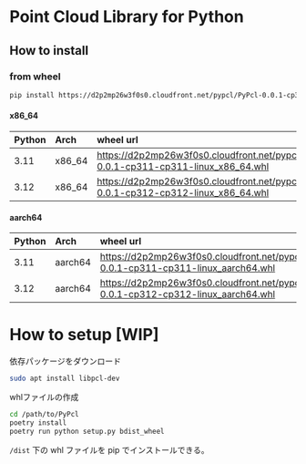 # Point Cloud Library for Python

## How to install

### from wheel

```bash
pip install https://d2p2mp26w3f0s0.cloudfront.net/pypcl/PyPcl-0.0.1-cp311-cp311-linux_x86_64.whl
```

#### x86_64

| Python | Arch | wheel url |
|:--|:--|:--|
| 3.11 | x86_64 | https://d2p2mp26w3f0s0.cloudfront.net/pypcl/PyPcl-0.0.1-cp311-cp311-linux_x86_64.whl |
| 3.12 | x86_64 | https://d2p2mp26w3f0s0.cloudfront.net/pypcl/PyPcl-0.0.1-cp312-cp312-linux_x86_64.whl |

#### aarch64

| Python | Arch | wheel url |
|:--|:--|:--|
| 3.11 | aarch64 | https://d2p2mp26w3f0s0.cloudfront.net/pypcl/PyPcl-0.0.1-cp311-cp311-linux_aarch64.whl |
| 3.12 | aarch64 | https://d2p2mp26w3f0s0.cloudfront.net/pypcl/PyPcl-0.0.1-cp312-cp312-linux_aarch64.whl |

# How to setup [WIP]

依存パッケージをダウンロード

```bash
sudo apt install libpcl-dev
```

whlファイルの作成

```bash
cd /path/to/PyPcl
poetry install
poetry run python setup.py bdist_wheel
```

`/dist` 下の whl ファイルを pip でインストールできる。
